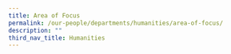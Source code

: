```yaml
---
title: Area of Focus
permalink: /our-people/departments/humanities/area-of-focus/
description: ""
third_nav_title: Humanities
---
```

